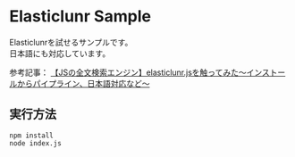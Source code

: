 # Elasticlunr Sample

Elasticlunrを試せるサンプルです。  
日本語にも対応しています。  

参考記事： [【JSの全文検索エンジン】elasticlunr.jsを触ってみた～インストールからパイプライン、日本語対応など～](https://qiita.com/t-kuni/items/410aac718e531c6aee17)

## 実行方法

```
npm install
node index.js
```